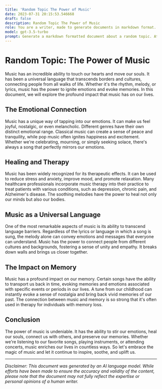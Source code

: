 ```yaml
---
title: 'Random Topic The Power of Music'
date: 2023-07-31 20:15:53.546668
draft: false
description: Random Topic The Power of Music
role: You are a writer, made to generate documents in markdown format. It is very important that all of the documents you generate are in valid markdown format.
model: gpt-3.5-turbo
prompt: Generate a markdown formatted document about a random topic. At the bottom, include a disclaimer explaining that the document was generated by you. The first line of the document should be the title. Make sure that the entire document is in proper markdown format, using a mix of various tags to make the document visually appealing.
---
```


# Random Topic: The Power of Music

Music has an incredible ability to touch our hearts and move our souls. It has been a universal language that transcends borders and cultures, connecting people from all walks of life. Whether it's the rhythm, melody, or lyrics, music has the power to ignite emotions and evoke memories. In this document, we will explore the profound impact that music has on our lives.

## The Emotional Connection

Music has a unique way of tapping into our emotions. It can make us feel joyful, nostalgic, or even melancholic. Different genres have their own distinct emotional range. Classical music can create a sense of peace and tranquility, while pop music often ignites happiness and excitement. Whether we're celebrating, mourning, or simply seeking solace, there's always a song that perfectly mirrors our emotions.

## Healing and Therapy

Music has been widely recognized for its therapeutic effects. It can be used to reduce stress and anxiety, improve mood, and promote relaxation. Many healthcare professionals incorporate music therapy into their practice to treat patients with various conditions, such as depression, chronic pain, and Alzheimer's disease. The soothing melodies have the power to heal not only our minds but also our bodies.

## Music as a Universal Language

One of the most remarkable aspects of music is its ability to transcend language barriers. Regardless of the lyrics or language in which a song is sung, the melody alone can convey emotions and messages that everyone can understand. Music has the power to connect people from different cultures and backgrounds, fostering a sense of unity and empathy. It breaks down walls and brings us closer together.

## The Impact on Memory

Music has a profound impact on our memory. Certain songs have the ability to transport us back in time, evoking memories and emotions associated with specific events or periods in our lives. A tune from our childhood can instantly evoke a sense of nostalgia and bring back vivid memories of our past. The connection between music and memory is so strong that it's often used in therapy for individuals with memory loss.

## Conclusion

The power of music is undeniable. It has the ability to stir our emotions, heal our souls, connect us with others, and preserve our memories. Whether we're listening to our favorite songs, playing instruments, or attending concerts, music enriches our lives in countless ways. So let's embrace the magic of music and let it continue to inspire, soothe, and uplift us.

---

*Disclaimer: This document was generated by an AI language model. While efforts have been made to ensure the accuracy and validity of the content, please note that the document may not fully reflect the expertise or personal opinions of a human writer.*